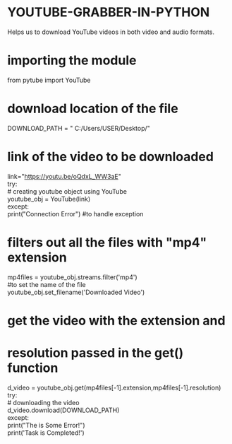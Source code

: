 # YOUTUBE-GRABBER-IN-PYTHON
Helps us to download YouTube videos in both video and audio formats.
# importing the module  
from pytube import YouTube  
# download location of the file  
DOWNLOAD_PATH = " C:/Users/USER/Desktop/"   
# link of the video to be downloaded  
link="https://youtu.be/oQdxL_WW3aE"  
try:  
    # creating youtube object using YouTube  
    youtube_obj = YouTube(link)  
except:  
    print("Connection Error") #to handle exception  
# filters out all the files with "mp4" extension  
mp4files = youtube_obj.streams.filter('mp4')  
#to set the name of the file  
youtube_obj.set_filename('Downloaded Video')  
# get the video with the extension and  
# resolution passed in the get() function  
d_video = youtube_obj.get(mp4files[-1].extension,mp4files[-1].resolution)  
try:  
    # downloading the video  
    d_video.download(DOWNLOAD_PATH)  
except:  
    print("The is Some Error!")  
print('Task is Completed!')  
